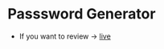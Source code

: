 # Passsword Generator

- If you want to review &rarr; [live](https://mertcanoncul0.github.io/PasswordGenerator/)

